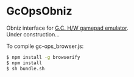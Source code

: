 # GcOpsObniz
Obniz interface for [G.C. H/W gamepad emulator](https://github.com/GameControllerizer/GcHwEmulator).  
Under construction...

To compile gc-ops_browser.js:
```bash
$ npm install -g browserify
$ npm install
$ sh bundle.sh
```
